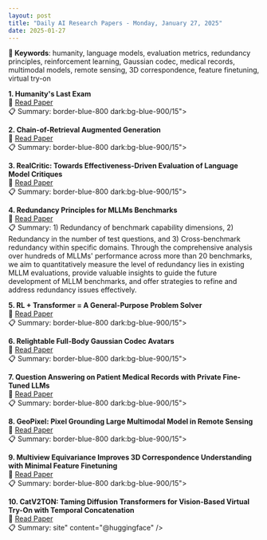 ```yaml
---
layout: post
title: "Daily AI Research Papers - Monday, January 27, 2025"
date: 2025-01-27
---
```


**🔑 Keywords**: humanity, language models, evaluation metrics, redundancy principles, reinforcement learning, Gaussian codec, medical records, multimodal models, remote sensing, 3D correspondence, feature finetuning, virtual try-on

**1. Humanity's Last Exam**  
🔗 [Read Paper](https://huggingface.co/papers/2501.14249)  
📋 Summary: border-blue-800 dark:bg-blue-900/15">

**2. Chain-of-Retrieval Augmented Generation**  
🔗 [Read Paper](https://huggingface.co/papers/2501.14342)  
📋 Summary: border-blue-800 dark:bg-blue-900/15">

**3. RealCritic: Towards Effectiveness-Driven Evaluation of Language Model
  Critiques**  
🔗 [Read Paper](https://huggingface.co/papers/2501.14492)  
📋 Summary: border-blue-800 dark:bg-blue-900/15">

**4. Redundancy Principles for MLLMs Benchmarks**  
🔗 [Read Paper](https://huggingface.co/papers/2501.13953)  
📋 Summary: 1) Redundancy of benchmark
capability dimensions, 2) Redundancy in the number of test questions, and 3)
Cross-benchmark redundancy within specific domains. Through the comprehensive
analysis over hundreds of MLLMs' performance across more than 20 benchmarks, we
aim to quantitatively measure the level of redundancy lies in existing MLLM
evaluations, provide valuable insights to guide the future development of MLLM
benchmarks, and offer strategies to refine and address redundancy issues
effectively.

**5. RL + Transformer = A General-Purpose Problem Solver**  
🔗 [Read Paper](https://huggingface.co/papers/2501.14176)  
📋 Summary: border-blue-800 dark:bg-blue-900/15">

**6. Relightable Full-Body Gaussian Codec Avatars**  
🔗 [Read Paper](https://huggingface.co/papers/2501.14726)  
📋 Summary: border-blue-800 dark:bg-blue-900/15">

**7. Question Answering on Patient Medical Records with Private Fine-Tuned
  LLMs**  
🔗 [Read Paper](https://huggingface.co/papers/2501.13687)  
📋 Summary: border-blue-800 dark:bg-blue-900/15">

**8. GeoPixel: Pixel Grounding Large Multimodal Model in Remote Sensing**  
🔗 [Read Paper](https://huggingface.co/papers/2501.13925)  
📋 Summary: border-blue-800 dark:bg-blue-900/15">

**9. Multiview Equivariance Improves 3D Correspondence Understanding with
  Minimal Feature Finetuning**  
🔗 [Read Paper](https://huggingface.co/papers/2411.19458)  
📋 Summary: border-blue-800 dark:bg-blue-900/15">

**10. CatV2TON: Taming Diffusion Transformers for Vision-Based Virtual Try-On
  with Temporal Concatenation**  
🔗 [Read Paper](https://huggingface.co/papers/2501.11325)  
📋 Summary: site" content="@huggingface" />
